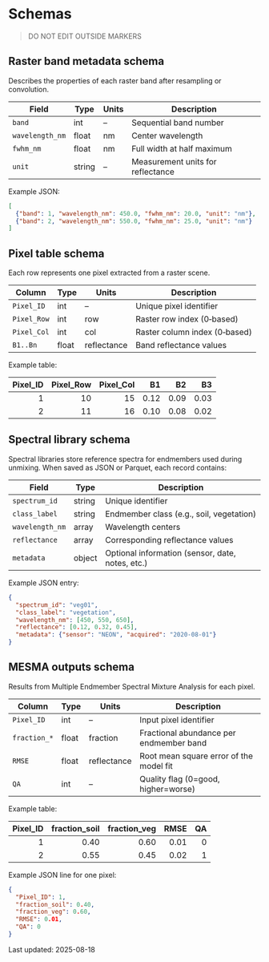 # Schemas

> DO NOT EDIT OUTSIDE MARKERS
<!-- FILLME:START -->
## Raster band metadata schema

Describes the properties of each raster band after resampling or
convolution.

| Field           | Type    | Units | Description                      |
|-----------------|---------|-------|----------------------------------|
| `band`          | int     | –     | Sequential band number           |
| `wavelength_nm` | float   | nm    | Center wavelength                |
| `fwhm_nm`       | float   | nm    | Full width at half maximum       |
| `unit`          | string  | –     | Measurement units for reflectance|

Example JSON:

```json
[
  {"band": 1, "wavelength_nm": 450.0, "fwhm_nm": 20.0, "unit": "nm"},
  {"band": 2, "wavelength_nm": 550.0, "fwhm_nm": 25.0, "unit": "nm"}
]
```

## Pixel table schema

Each row represents one pixel extracted from a raster scene.

| Column      | Type  | Units | Description                    |
|-------------|-------|-------|--------------------------------|
| `Pixel_ID`  | int   | –     | Unique pixel identifier        |
| `Pixel_Row` | int   | row   | Raster row index (0‑based)     |
| `Pixel_Col` | int   | col   | Raster column index (0‑based)  |
| `B1..Bn`    | float | reflectance | Band reflectance values |

Example table:

| Pixel_ID | Pixel_Row | Pixel_Col | B1   | B2   | B3   |
|---------:|----------:|----------:|-----:|-----:|-----:|
| 1        | 10        | 15        | 0.12 | 0.09 | 0.03 |
| 2        | 11        | 16        | 0.10 | 0.08 | 0.02 |

## Spectral library schema

Spectral libraries store reference spectra for endmembers used during
unmixing. When saved as JSON or Parquet, each record contains:

| Field            | Type          | Description                                       |
|------------------|---------------|---------------------------------------------------|
| `spectrum_id`    | string        | Unique identifier                                 |
| `class_label`    | string        | Endmember class (e.g., soil, vegetation)          |
| `wavelength_nm`  | array<float>  | Wavelength centers                                |
| `reflectance`    | array<float>  | Corresponding reflectance values                  |
| `metadata`       | object        | Optional information (sensor, date, notes, etc.)  |

Example JSON entry:

```json
{
  "spectrum_id": "veg01",
  "class_label": "vegetation",
  "wavelength_nm": [450, 550, 650],
  "reflectance": [0.12, 0.32, 0.45],
  "metadata": {"sensor": "NEON", "acquired": "2020-08-01"}
}
```

## MESMA outputs schema

Results from Multiple Endmember Spectral Mixture Analysis for each
pixel.

| Column          | Type  | Units       | Description                               |
|-----------------|-------|-------------|-------------------------------------------|
| `Pixel_ID`      | int   | –           | Input pixel identifier                     |
| `fraction_*`    | float | fraction    | Fractional abundance per endmember band    |
| `RMSE`          | float | reflectance | Root mean square error of the model fit    |
| `QA`            | int   | –           | Quality flag (0=good, higher=worse)        |

Example table:

| Pixel_ID | fraction_soil | fraction_veg | RMSE | QA |
|---------:|--------------:|-------------:|-----:|---:|
| 1        | 0.40          | 0.60         | 0.01 | 0 |
| 2        | 0.55          | 0.45         | 0.02 | 1 |

Example JSON line for one pixel:

```json
{
  "Pixel_ID": 1,
  "fraction_soil": 0.40,
  "fraction_veg": 0.60,
  "RMSE": 0.01,
  "QA": 0
}
```

Last updated: 2025-08-18
<!-- FILLME:END -->
